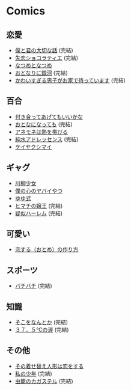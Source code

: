 # Comics

## 恋愛

- [僕と君の大切な話](https://kc.kodansha.co.jp/product?item=0000041317) (完結)
- [失恋ショコラティエ](https://csbs.shogakukan.co.jp/book?book_group_id=2761) (完結)
- [なつめとなつめ](https://comicelmo.jp/detail/natsumetonatsume/)
- [おとなりに銀河](https://afternoon.kodansha.co.jp/c/otogin.html) (完結)
- [かわいすぎる男子がお家で待っています](https://mechacomic.jp/books/132372) (完結)

## 百合

- [付き合ってあげてもいいかな](https://urasunday.com/title/603)
- [おとなになっても](https://kisscomic.com/c/otonaninattemo/) (完結)
- [アネモネは熱を帯びる](https://comic-fuz.com/manga/2430)
- [純水アドレッセンス](https://www.hakusensha.co.jp/comicslist/47060/) (完結)
- [ケイヤクシマイ](https://www.kadokawa.co.jp/product/322204000091/)

## ギャグ

- [川柳少女](https://kc.kodansha.co.jp/title?code=1000029343)
- [僕の心のヤバイやつ](https://mangacross.jp/comics/yabai)
- [ゆゆ式](https://www.yuyushiki.net/)
- [ヒマチの嬢王](https://urasunday.com/title/570) (完結)
- [疑似ハーレム](https://gekkansunday.net/work/391/) (完結)

## 可愛い

- [恋する（おとめ）の作り方](https://ichijin-plus.com/comics/2408500969506)

## スポーツ

- [バチバチ](https://www.akitashoten.co.jp/series/2473) (完結)

## 知識

- [そこをなんとか](https://www.hakusensha.co.jp/comicslist/44793/) (完結)
- [３７．５℃の涙](https://shogakukan-comic.jp/book?isbn=9784098712571) (完結)

## その他

- [その着せ替え人形は恋をする](https://magazine.jp.square-enix.com/yg/introduction/sonobisque/)
- [私の少年](https://yanmaga.jp/comics/%E7%A7%81%E3%81%AE%E5%B0%91%E5%B9%B4) (完結)
- [虫籠のカガステル](https://comic-ryu.jp/_cagaster/) (完結)
